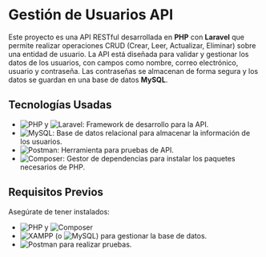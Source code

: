 # Gestión de Usuarios API

Este proyecto es una API RESTful desarrollada en **PHP** con **Laravel** que permite realizar operaciones CRUD (Crear, Leer, Actualizar, Eliminar) sobre una entidad de usuario. La API está diseñada para validar y gestionar los datos de los usuarios, con campos como nombre, correo electrónico, usuario y contraseña. Las contraseñas se almacenan de forma segura y los datos se guardan en una base de datos **MySQL**.

## Tecnologías Usadas

- ![PHP](https://img.shields.io/badge/-PHP-777BB4?logo=php&logoColor=white) y ![Laravel](https://img.shields.io/badge/-Laravel-FF2D20?logo=laravel&logoColor=white): Framework de desarrollo para la API.
- ![MySQL](https://img.shields.io/badge/-MySQL-4479A1?logo=mysql&logoColor=white): Base de datos relacional para almacenar la información de los usuarios.
- ![Postman](https://img.shields.io/badge/-Postman-FF6C37?logo=postman&logoColor=white): Herramienta para pruebas de API.
- ![Composer](https://img.shields.io/badge/-Composer-885630?logo=composer&logoColor=white): Gestor de dependencias para instalar los paquetes necesarios de PHP.

## Requisitos Previos

Asegúrate de tener instalados:
- ![PHP](https://img.shields.io/badge/-PHP-777BB4?logo=php&logoColor=white) y ![Composer](https://img.shields.io/badge/-Composer-885630?logo=composer&logoColor=white)
- ![XAMPP](https://img.shields.io/badge/-XAMPP-FB7A24?logo=xampp&logoColor=white) (o ![MySQL](https://img.shields.io/badge/-MySQL-4479A1?logo=mysql&logoColor=white)) para gestionar la base de datos.
- ![Postman](https://img.shields.io/badge/-Postman-FF6C37?logo=postman&logoColor=white) para realizar pruebas.
